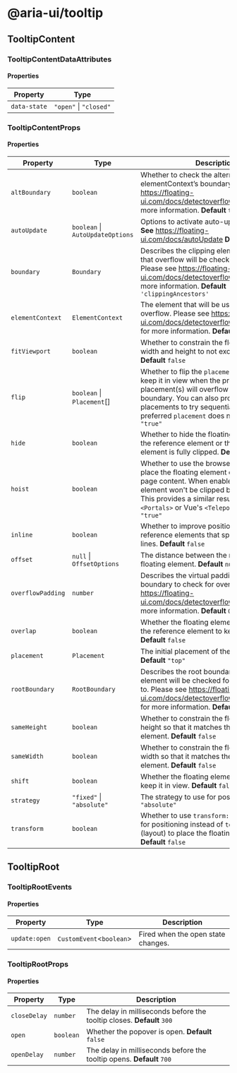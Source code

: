 # @aria-ui/tooltip

## TooltipContent

### TooltipContentDataAttributes

#### Properties

| Property     | Type                   |
| ------------ | ---------------------- |
| `data-state` | `"open"` \| `"closed"` |

### TooltipContentProps

#### Properties

| Property | Type | Description |
| --- | --- | --- |
| `altBoundary` | `boolean` | Whether to check the alternate elementContext’s boundary. Please see https://floating-ui.com/docs/detectoverflow#altboundary for more information. **Default** `true` |
| `autoUpdate` | `boolean` \| `AutoUpdateOptions` | Options to activate auto-update listeners **See** https://floating-ui.com/docs/autoUpdate **Default** `true` |
| `boundary` | `Boundary` | Describes the clipping element(s) or area that overflow will be checked relative to. Please see https://floating-ui.com/docs/detectoverflow#boundary for more information. **Default** `'clippingAncestors'` |
| `elementContext` | `ElementContext` | The element that will be used to check for overflow. Please see https://floating-ui.com/docs/detectoverflow#elementcontext for more information. **Default** `'floating'` |
| `fitViewport` | `boolean` | Whether to constrain the floating element's width and height to not exceed the viewport. **Default** `false` |
| `flip` | `boolean` \| `Placement`[] | Whether to flip the `placement` in order to keep it in view when the preferred placement(s) will overflow the clipping boundary. You can also provide an array of placements to try sequentially if the preferred `placement` does not fit. **Default** `"true"` |
| `hide` | `boolean` | Whether to hide the floating element when the reference element or the floating element is fully clipped. **Default** `false` |
| `hoist` | `boolean` | Whether to use the browser [Popover API](https://developer.mozilla.org/en-US/docs/Web/API/Popover_API) to place the floating element on top of other page content. When enabled, the floating element won't be clipped by an ancestor. This provides a similar result to React's `<Portals>` or Vue's `<Teleport>`. **Default** `"true"` |
| `inline` | `boolean` | Whether to improve positioning for inline reference elements that span over multiple lines. **Default** `false` |
| `offset` | `null` \| `OffsetOptions` | The distance between the reference and floating element. **Default** `null` |
| `overflowPadding` | `number` | Describes the virtual padding around the boundary to check for overflow. Please see https://floating-ui.com/docs/detectoverflow#padding for more information. **Default** `0` |
| `overlap` | `boolean` | Whether the floating element can overlap the reference element to keep it in view. **Default** `false` |
| `placement` | `Placement` | The initial placement of the floating element **Default** `"top"` |
| `rootBoundary` | `RootBoundary` | Describes the root boundary that the element will be checked for overflow relative to. Please see https://floating-ui.com/docs/detectoverflow#rootboundary for more information. **Default** `'viewport'` |
| `sameHeight` | `boolean` | Whether to constrain the floating element's height so that it matches the reference element. **Default** `false` |
| `sameWidth` | `boolean` | Whether to constrain the floating element's width so that it matches the reference element. **Default** `false` |
| `shift` | `boolean` | Whether the floating element should shift to keep it in view. **Default** `false` |
| `strategy` | `"fixed"` \| `"absolute"` | The strategy to use for positioning **Default** `"absolute"` |
| `transform` | `boolean` | Whether to use `transform: translate3d()` for positioning instead of `top` and `left` (layout) to place the floating element. **Default** `false` |

## TooltipRoot

### TooltipRootEvents

#### Properties

| Property | Type | Description |
| --- | --- | --- |
| `update:open` | `CustomEvent`\<`boolean`\> | Fired when the open state changes. |

### TooltipRootProps

#### Properties

| Property | Type | Description |
| --- | --- | --- |
| `closeDelay` | `number` | The delay in milliseconds before the tooltip closes. **Default** `300` |
| `open` | `boolean` | Whether the popover is open. **Default** `false` |
| `openDelay` | `number` | The delay in milliseconds before the tooltip opens. **Default** `700` |
